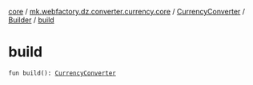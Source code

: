 [core](../../../index.md) / [mk.webfactory.dz.converter.currency.core](../../index.md) / [CurrencyConverter](../index.md) / [Builder](index.md) / [build](./build.md)

# build

`fun build(): `[`CurrencyConverter`](../index.md)